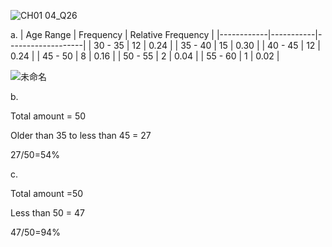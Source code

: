 ![CH01 04_Q26](https://github.com/user-attachments/assets/81488d42-6177-4545-8768-de104e2e96f7)

a.
| Age Range  | Frequency | Relative Frequency |
|------------|-----------|-------------------|
|   30 - 35  |     12    |       0.24        |
|   35 - 40  |     15    |       0.30        |
|   40 - 45  |     12    |       0.24        |
|   45 - 50  |     8     |       0.16        |
|   50 - 55  |     2     |       0.04        |
|   55 - 60  |     1     |       0.02        |

![未命名](https://github.com/user-attachments/assets/1126a4ef-73ac-4a75-9875-a5bfaeb75716)



b.

Total amount = 50

Older than 35 to less than 45 = 27

27/50=54%

c.

Total amount =50

Less than 50 = 47

47/50=94%

